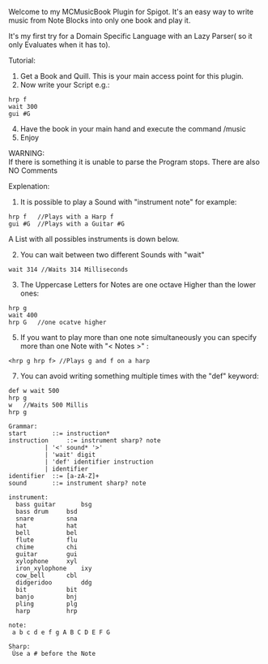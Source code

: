 Welcome to my MCMusicBook Plugin for Spigot. It's an easy way to write
music from Note Blocks into only one book and play it.

It's my first try for a Domain Specific Language with an Lazy Parser(
so it only Evaluates when it has to).

Tutorial:
1. Get a Book and Quill. This is your main access point for this plugin.
2. Now write your Script e.g.:
~~~
hrp f
wait 300
gui #G
~~~
4. Have the book in your main hand and execute the command /music
5. Enjoy


WARNING: \
If there is something it is unable to parse the Program stops. There are
also NO Comments

Explenation:
1. It is possible to play a Sound with "instrument note" for example:
~~~
hrp f   //Plays with a Harp f
gui #G  //Plays with a Guitar #G
~~~     
A List with all possibles instruments is down below.
           

2. You can wait between two different Sounds with "wait"
~~~
wait 314 //Waits 314 Milliseconds
~~~
3. The Uppercase Letters for Notes are one octave Higher than the lower ones:
~~~
hrp g
wait 400
hrp G   //one ocatve higher
~~~

5. If you want to play more than one note simultaneously you can specify
     more than one Note with "< Notes >" :
~~~
<hrp g hrp f> //Plays g and f on a harp
~~~

7. You can avoid writing something multiple times with the "def" keyword:
~~~
def w wait 500
hrp g
w	//Waits 500 Millis
hrp g
~~~  
  

~~~
Grammar:
start 		::= instruction*
instruction 	::= instrument sharp? note
		  | '<' sound* '>'
		  | 'wait' digit
		  | 'def' identifier instruction
		  | identifier
identifier	::= [a-zA-Z]+
sound		::= instrument sharp? note
~~~
~~~
instrument: 
  bass guitar		bsg
  bass drum		bsd
  snare 		sna
  hat			hat
  bell			bel
  flute			flu
  chime			chi
  guitar		gui
  xylophone		xyl
  iron_xylophone 	ixy
  cow_bell		cbl
  didgeridoo		ddg
  bit			bit
  banjo			bnj
  pling			plg
  harp			hrp

note:
 a b c d e f g A B C D E F G

Sharp:
 Úse a # before the Note
~~~
